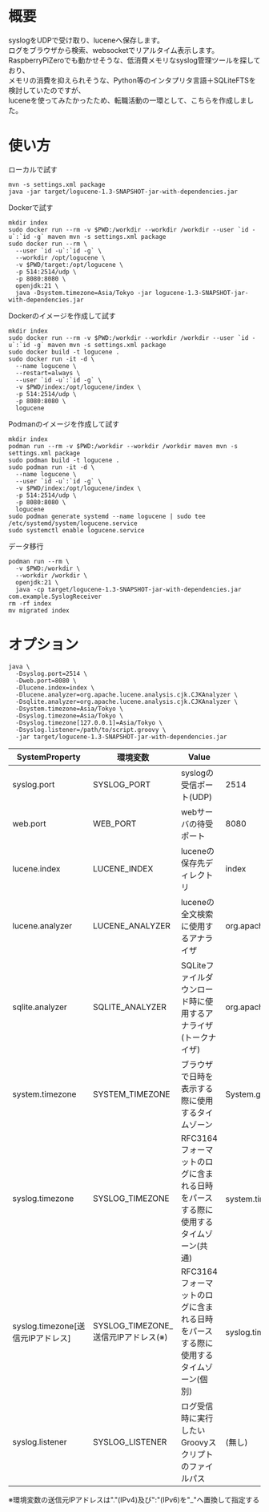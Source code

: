 # 概要
syslogをUDPで受け取り、luceneへ保存します。  
ログをブラウザから検索、websocketでリアルタイム表示します。  
RaspberryPiZeroでも動かせそうな、低消費メモリなsyslog管理ツールを探しており、  
メモリの消費を抑えられそうな、Python等のインタプリタ言語＋SQLiteFTSを検討していたのですが、  
luceneを使ってみたかったため、転職活動の一環として、こちらを作成しました。

# 使い方
ローカルで試す
```
mvn -s settings.xml package
java -jar target/logucene-1.3-SNAPSHOT-jar-with-dependencies.jar
```
Dockerで試す
```
mkdir index
sudo docker run --rm -v $PWD:/workdir --workdir /workdir --user `id -u`:`id -g` maven mvn -s settings.xml package
sudo docker run --rm \
  --user `id -u`:`id -g` \
  --workdir /opt/logucene \
  -v $PWD/target:/opt/logucene \
  -p 514:2514/udp \
  -p 8080:8080 \
  openjdk:21 \
  java -Dsystem.timezone=Asia/Tokyo -jar logucene-1.3-SNAPSHOT-jar-with-dependencies.jar
```
Dockerのイメージを作成して試す
```
mkdir index
sudo docker run --rm -v $PWD:/workdir --workdir /workdir --user `id -u`:`id -g` maven mvn -s settings.xml package
sudo docker build -t logucene .
sudo docker run -it -d \
  --name logucene \
  --restart=always \
  --user `id -u`:`id -g` \
  -v $PWD/index:/opt/logucene/index \
  -p 514:2514/udp \
  -p 8080:8080 \
  logucene
```
Podmanのイメージを作成して試す
```
mkdir index
podman run --rm -v $PWD:/workdir --workdir /workdir maven mvn -s settings.xml package
sudo podman build -t logucene .
sudo podman run -it -d \
  --name logucene \
  --user `id -u`:`id -g` \
  -v $PWD/index:/opt/logucene/index \
  -p 514:2514/udp \
  -p 8080:8080 \
  logucene
sudo podman generate systemd --name logucene | sudo tee /etc/systemd/system/logucene.service
sudo systemctl enable logucene.service
```
データ移行
```
podman run --rm \
  -v $PWD:/workdir \
  --workdir /workdir \
  openjdk:21 \
  java -cp target/logucene-1.3-SNAPSHOT-jar-with-dependencies.jar com.example.SyslogReceiver
rm -rf index
mv migrated index
```

# オプション
```
java \
  -Dsyslog.port=2514 \
  -Dweb.port=8080 \
  -Dlucene.index=index \
  -Dlucene.analyzer=org.apache.lucene.analysis.cjk.CJKAnalyzer \
  -Dsqlite.analyzer=org.apache.lucene.analysis.cjk.CJKAnalyzer \
  -Dsystem.timezone=Asia/Tokyo \
  -Dsyslog.timezone=Asia/Tokyo \
  -Dsyslog.timezone[127.0.0.1]=Asia/Tokyo \
  -Dsyslog.listener=/path/to/script.groovy \
  -jar target/logucene-1.3-SNAPSHOT-jar-with-dependencies.jar
```
| SystemProperty                    | 環境変数                             | Value                                                                             | Default                                              |
| --------------------------------- | ------------------------------------ | --------------------------------------------------------------------------------- | ---------------------------------------------------- |
| syslog.port                       | SYSLOG_PORT                          | syslogの受信ポート(UDP)                                                           | 2514                                                 |
| web.port                          | WEB_PORT                             | webサーバの待受ポート                                                             | 8080                                                 |
| lucene.index                      | LUCENE_INDEX                         | luceneの保存先ディレクトリ                                                        | index                                                |
| lucene.analyzer                   | LUCENE_ANALYZER                      | luceneの全文検索に使用するアナライザ                                              | org.apache.lucene.analysis.cjk.CJKAnalyzer |
| sqlite.analyzer                   | SQLITE_ANALYZER                      | SQLiteファイルダウンロード時に使用するアナライザ(トークナイザ)                    | org.apache.lucene.analysis.cjk.CJKAnalyzer |
| system.timezone                   | SYSTEM_TIMEZONE                      | ブラウザで日時を表示する際に使用するタイムゾーン                                  | System.getProperty("user.timezone")                  |
| syslog.timezone                   | SYSLOG_TIMEZONE                      | RFC3164フォーマットのログに含まれる日時をパースする際に使用するタイムゾーン(共通) | system.timezoneの値                                  |
| syslog.timezone[送信元IPアドレス] | SYSLOG_TIMEZONE_送信元IPアドレス(※) | RFC3164フォーマットのログに含まれる日時をパースする際に使用するタイムゾーン(個別) | syslog.timezoneの値                                  |
| syslog.listener                   | SYSLOG_LISTENER                      | ログ受信時に実行したいGroovyスクリプトのファイルパス                              | (無し)                                               |

※環境変数の送信元IPアドレスは"."(IPv4)及び":"(IPv6)を"_"へ置換して指定する